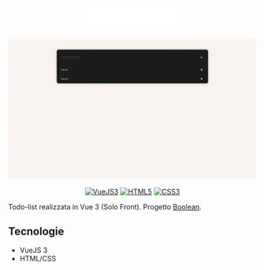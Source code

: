 <!---
LOGO
-->

<p align="center">
  <img src="https://github.com/mattiamoneta/vue-todolist/blob/main/logo_todo.png" alt="Vue TodoList" height="50px"/>
</p>

<!---
THUMBNAIL GIF
-->

<p align="center">
  <img src="https://github.com/mattiamoneta/vue-todolist/blob/main/thumbnail.gif" alt="Vue TodoList"/>
</p>

<!---
SHIELDS.IO

Syntax: <a href="website"><img src="https://img.shields.io/badge/-LABEL-COLORHEX?logo=SIMPLELOGONAME&logoColor=white" alt="LABELALT"></a>
-->
<p align="center">
  <a href="https://vuejs.org/"><img src="https://img.shields.io/badge/-VueJS3-4FC08D?logo=vue.js&logoColor=white" alt="VueJS3"></a>
  <a href="#"><img src="https://img.shields.io/badge/-HTML5-E34F26?logo=html5&logoColor=white" alt="HTML5"></a>
  <a href="#"><img src="https://img.shields.io/badge/-CSS3-1572B6?logo=css3&logoColor=white" alt="CSS3"></a>
</p>

Todo-list realizzata in Vue 3 (Solo Front). Progetto [Boolean](https://boolean.careers/).

## Tecnologie

- VueJS 3
- HTML/CSS
